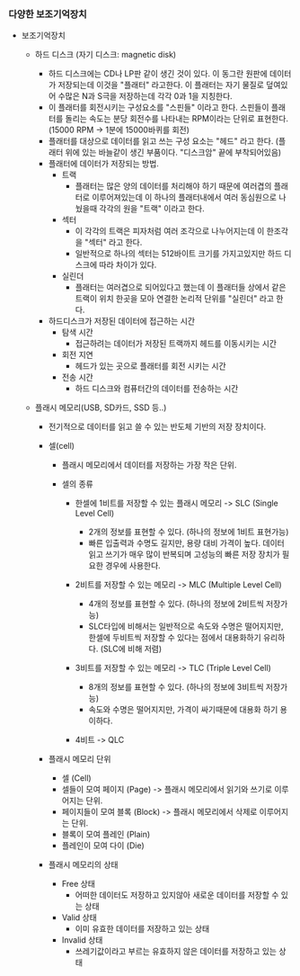 ### 다양한 보조기억장치

- 보조기억장치

  - 하드 디스크 (자기 디스크: magnetic disk)

    - 하드 디스크에는 CD나 LP판 같이 생긴 것이 있다. 이 동그란 원판에 데이터가 저장되는데 이것을 "플래터" 라고한다.
      이 플래터는 자기 물질로 덮여있어 수많은 N과 S극을 저장하는데 각각 0과 1을 지칭한다.
    - 이 플래터를 회전시키는 구성요소를 "스핀들" 이라고 한다.
      스핀들이 플래터를 돌리는 속도는 분당 회전수를 나타내는 RPM이라는 단위로 표현한다. (15000 RPM -> 1분에 15000바퀴를 회전)
    - 플래터를 대상으로 데이터를 읽고 쓰는 구성 요소는 "헤드" 라고 한다. (플래터 위에 있는 바늘같이 생긴 부품이다. "디스크암" 끝에 부착되어있음)
    - 플래터에 데이터가 저장되는 방법.
      - 트랙
        - 플래터는 많은 양의 데이터를 처리해야 하기 때문에 여러겹의 플래터로 이루어져있는데 이 하나의 플래터내에서 여러 동심원으로 나눴을때 각각의 원을 "트랙" 이라고 한다.
      - 섹터
        - 이 각각의 트랙은 피자처럼 여러 조각으로 나누어지는데 이 한조각을 "섹터" 라고 한다.
        - 일반적으로 하나의 섹터는 512바이트 크기를 가지고있지만 하드 디스크에 따라 차이가 있다.
      - 실린더
        - 플래터는 여러겹으로 되어있다고 했는데 이 플래터들 상에서 같은 트랙이 위치 한곳을 모아 연결한 논리적 단위를 "실린더" 라고 한다.
    - 하드디스크가 저장된 데이터에 접근하는 시간
      - 탐색 시간
        - 접근하려는 데이터가 저장된 트랙까지 헤드를 이동시키는 시간
      - 회전 지연
        - 헤드가 있는 곳으로 플래터를 회전 시키는 시간
      - 전송 시간
        - 하드 디스크와 컴퓨터간의 데이터를 전송하는 시간

  - 플래시 메모리(USB, SD카드, SSD 등..)

    - 전기적으로 데이터를 읽고 쓸 수 있는 반도체 기반의 저장 장치이다.
    - 셀(cell)

      - 플래시 메모리에서 데이터를 저장하는 가장 작은 단위.
      - 셀의 종류

        - 한셀에 1비트를 저장할 수 있는 플래시 메모리 -> SLC (Single Level Cell)

          - 2개의 정보를 표현할 수 있다. (하나의 정보에 1비트 표현가능)
          - 빠른 입출력과 수명도 길지만, 용량 대비 가격이 높다.
            데이터 읽고 쓰기가 매우 많이 반복되며 고성능의 빠른 저장 장치가 필요한 경우에 사용한다.

        - 2비트를 저장할 수 있는 메모리 -> MLC (Multiple Level Cell)
          - 4개의 정보를 표현할 수 있다. (하나의 정보에 2비트씩 저장가능)
          - SLC타입에 비해서는 일반적으로 속도와 수명은 떨어지지만, 한셀에 두비트씩 저장할 수 있다는 점에서 대용화하기 유리하다. (SLC에 비해 저렴)
        - 3비트를 저장할 수 있는 메모리 -> TLC (Triple Level Cell)
          - 8개의 정보를 표현할 수 있다. (하나의 정보에 3비트씩 저장가능)
          - 속도와 수명은 떨어지지만, 가격이 싸기때문에 대용화 하기 용이하다.
        - 4비트 -> QLC

    - 플래시 메모리 단위

      - 셀 (Cell)
      - 셀들이 모여 페이지 (Page) -> 플래시 메모리에서 읽기와 쓰기로 이루어지는 단위.
      - 페이지들이 모여 블록 (Block) -> 플래시 메모리에서 삭제로 이루어지는 단위.
      - 블록이 모여 플레인 (Plain)
      - 플레인이 모여 다이 (Die)

    - 플래시 메모리의 상태
      - Free 상태
        - 어떠한 데이터도 저장하고 있지않아 새로운 데이터를 저장할 수 있는 상태
      - Valid 상태
        - 이미 유효한 데이터를 저장하고 있는 상태
      - Invalid 상태
        - 쓰레기값이라고 부르는 유효하지 않은 데이터를 저장하고 있는 상태
